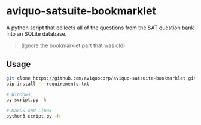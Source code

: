 # aviquo-satsuite-bookmarklet

A python script that collects all of the questions from the SAT question bank into an SQLite database.
> (ignore the bookmarklet part that was old)

## Usage

```bash
git clone https://github.com/aviquocorp/aviquo-satsuite-bookmarklet.git && cd aviquo-satsuite-bookmarklet
pip install -r requirements.txt

# Windows
py script.py -h

# MacOS and Linux
python3 script.py -h
```
